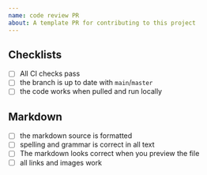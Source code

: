 ```yaml
---
name: code review PR
about: A template PR for contributing to this project
---
```


<!--
  make this PR easy to find:

  - assign yourself
  - use labels
  - request a review when you open a PR
-->

## Checklists

<!-- general checks -->

- [ ] All CI checks pass
- [ ] the branch is up to date with `main`/`master`
- [ ] the code works when pulled and run locally

## Markdown

<!-- markdown-specific checks -->

- [ ] the markdown source is formatted
- [ ] spelling and grammar is correct in all text
- [ ] The markdown looks correct when you preview the file
- [ ] all links and images work
